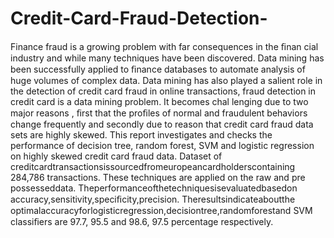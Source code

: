 # Credit-Card-Fraud-Detection-
Finance fraud is a growing problem with far consequences in the ﬁnan cial industry and while many techniques have been discovered. Data mining has been successfully applied to ﬁnance databases to automate analysis of huge volumes of complex data. Data mining has also played a salient role in the detection of credit card fraud in online transactions, fraud detection in credit card is a data mining problem. It becomes chal lenging due to two major reasons , ﬁrst that the proﬁles of normal and fraudulent behaviors change frequently and secondly due to reason that credit card fraud data sets are highly skewed. This report investigates and checks the performance of decision tree, random forest, SVM and logistic regression on highly skewed credit card fraud data. Dataset of creditcardtransactionsissourcedfromeuropeancardholderscontaining 284,786 transactions. These techniques are applied on the raw and pre possesseddata. Theperformanceofthetechniquesisevaluatedbasedon accuracy,sensitivity,speciﬁcity,precision. Theresultsindicateaboutthe optimalaccuracyforlogisticregression,decisiontree,randomforestand SVM classiﬁers are 97.7, 95.5 and 98.6, 97.5 percentage respectively.
